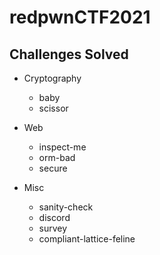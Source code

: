 # redpwnCTF2021

## Challenges Solved

- Cryptography
    - baby
    - scissor

- Web
    - inspect-me
    - orm-bad
    - secure

- Misc
    - sanity-check
    - discord
    - survey
    - compliant-lattice-feline
